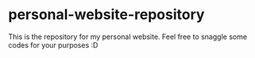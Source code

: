# personal-website-repository
This is the repository for my personal website. Feel free to snaggle some codes for your purposes :D
